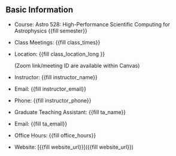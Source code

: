 ## Basic Information

- Course: Astro 528: High-Performance Scientific Computing for Astrophysics {{fill semester}}
- Class Meetings: {{fill class_times}}
- Location: {{fill class_location_long }}

  (Zoom link/meeting ID are available within Canvas)
- Instructor: {{fill instructor_name}}
- Email: {{fill instructor_email}}
- Phone: {{fill instructor_phone}}
- Graduate Teaching Assistant: {{fill ta_name}}
- Email: {{fill ta_email}}
- Office Hours: {{fill office_hours}}
- Website: [{{fill website_url}}]({{fill website_url}})
